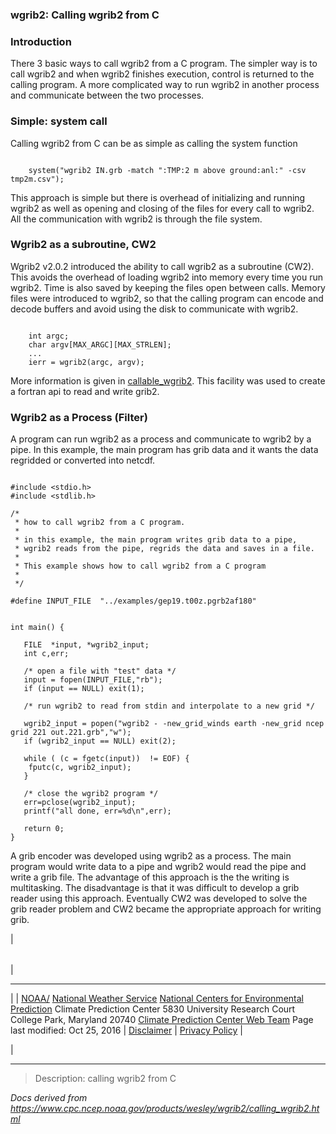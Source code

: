 
### wgrib2: Calling wgrib2 from C



### Introduction



There 3 basic ways to call wgrib2 from a C program. The simpler way is to call
wgrib2 and when wgrib2 finishes execution, control is returned to the calling
program. A more complicated way to run wgrib2 in another process and communicate
between the two processes. 

###  Simple: system call



Calling wgrib2 from C can be as simple as calling the system function


```

    system("wgrib2 IN.grb -match ":TMP:2 m above ground:anl:" -csv tmp2m.csv"); 

```


This approach is simple but there is overhead of initializing and running wgrib2 
as well as opening and closing of the files for every call to wgrib2. All
the communication with wgrib2 is through the file system.

###  Wgrib2 as a subroutine, CW2



Wgrib2 v2.0.2 introduced the ability to call wgrib2 as a subroutine (CW2). This avoids
the overhead of loading wgrib2 into memory every time you run wgrib2. Time is
also saved by keeping the files open between calls. Memory files were introduced to
wgrib2, so that the calling program can encode and decode buffers and avoid using
the disk to communicate with wgrib2.




```

    int argc;
    char argv[MAX_ARGC][MAX_STRLEN];
    ...
    ierr = wgrib2(argc, argv);

```

More information is given in [callable\_wgrib2](./callable_wgrib2.html). This
facility was used to create a fortran api to read and write grib2.



###  Wgrib2 as a Process (Filter)



A program can run wgrib2 as a process and communicate to wgrib2 by
a pipe. In this example, the main program has grib
data and it wants the data regridded or converted into netcdf.


```

#include <stdio.h>
#include <stdlib.h>

/*
 * how to call wgrib2 from a C program.
 *
 * in this example, the main program writes grib data to a pipe, 
 * wgrib2 reads from the pipe, regrids the data and saves in a file.
 *
 * This example shows how to call wgrib2 from a C program
 *
 */

#define INPUT_FILE  "../examples/gep19.t00z.pgrb2af180"


int main() {

   FILE  *input, *wgrib2_input;
   int c,err;

   /* open a file with "test" data */
   input = fopen(INPUT_FILE,"rb");
   if (input == NULL) exit(1);

   /* run wgrib2 to read from stdin and interpolate to a new grid */

   wgrib2_input = popen("wgrib2 - -new_grid_winds earth -new_grid ncep grid 221 out.221.grb","w");
   if (wgrib2_input == NULL) exit(2);

   while ( (c = fgetc(input))  != EOF) {
	fputc(c, wgrib2_input);
   }

   /* close the wgrib2 program */
   err=pclose(wgrib2_input);
   printf("all done, err=%d\n",err);

   return 0;
}

```

A grib encoder was developed using wgrib2 as a process. The main program would write
data to a pipe and wgrib2 would read the pipe and write a grib file. The advantage
of this approach is the the writing is multitasking. The disadvantage is that
it was difficult to develop a grib reader using this approach. Eventually CW2 was
developed to solve the grib reader problem and CW2 became the appropriate approach
for writing grib.




| 

|  |
| --- |
| 

---

 |
| [NOAA/](https://www.noaa.gov/)
[National Weather Service](https://www.nws.noaa.gov/)
[National Centers for Environmental Prediction](https://www.ncep.noaa.gov/)
 Climate Prediction Center
 5830 University Research Court
 College Park, Maryland 20740
[Climate Prediction Center Web Team](/comment-form.html)
 Page last modified: Oct 25, 2016
  | [Disclaimer](https://weather.gov/disclaimer.php) |  [Privacy Policy](https://weather.gov/privacy.php) |

 |





----

>Description: calling wgrib2 from C

_Docs derived from <https://www.cpc.ncep.noaa.gov/products/wesley/wgrib2/calling_wgrib2.html>_